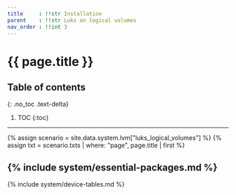 ```yaml
---
title     : !!str Installation
parent    : !!str Luks on logical volumes
nav_order : !!int 3
---
```


# {{ page.title }}

## Table of contents
{: .no_toc .text-delta}

1. TOC
{:toc}

---

{% assign scenario = site.data.system.lvm["luks_logical_volumes"] %}
{% assign txt = scenario.txts | where: "page", page.title | first %}

{% include system/essential-packages.md %}
---
{% include system/device-tables.md %}
